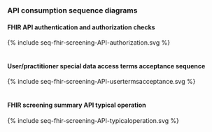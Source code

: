 ### API consumption sequence diagrams

#### FHIR API authentication and authorization checks

<div width="70%">
<!-- Generated from `input/images-source/seq-fhir-screening-API.plantuml` -->
{% include seq-fhir-screening-API-authorization.svg %}
</div>
<br clear="all">

#### User/practitioner special data access terms acceptance sequence

<div width="70%">
<!-- Generated from `input/images-source/seq-fhir-screening-API.plantuml` -->
{% include seq-fhir-screening-API-usertermsacceptance.svg %}
</div>
<br clear="all">

#### FHIR screening summary API typical operation

<div width="70%">
<!-- Generated from `input/images-source/seq-fhir-screening-API.plantuml` -->
{% include seq-fhir-screening-API-typicaloperation.svg %}
</div>
<br clear="all">

